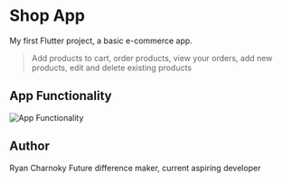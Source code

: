 # Shop App

My first Flutter project, a basic e-commerce app.  

> Add products to cart, order products, view your orders, add new products, edit and delete existing products

## App Functionality

![App Functionality](http://g.recordit.co/T1tDSSAdtt.gif)

## Author

Ryan Charnoky
Future difference maker, current aspiring developer